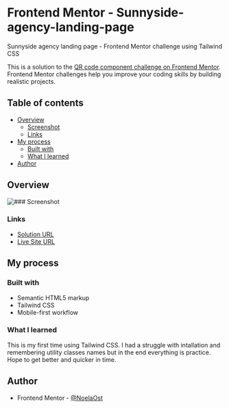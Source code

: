 # Frontend Mentor - Sunnyside-agency-landing-page
Sunnyside agency landing page - Frontend Mentor challenge using Tailwind CSS


This is a solution to the [QR code component challenge on Frontend Mentor](https://www.frontendmentor.io/challenges/sunnyside-agency-landing-page-7yVs3B6ef/hub/sunnyside-agency-landing-page-YfAibcXT22). Frontend Mentor challenges help you improve your coding skills by building realistic projects. 

## Table of contents

- [Overview](#overview)
  - [Screenshot](#screenshot)
  - [Links](#links)
- [My process](#my-process)
  - [Built with](#built-with)
  - [What I learned](#what-i-learned)
- [Author](#author)

## Overview

![### Screenshot](https://user-images.githubusercontent.com/110282131/195109155-3dd98ca2-505b-4a8a-88a5-5dcb0cb658ed.jpg)

### Links

- [Solution URL](https://github.com/NoelaOst/Sunnyside-agency-landing-page)
- [Live Site URL](https://noelaost.github.io/Sunnyside-agency-landing-page/)

## My process

### Built with

- Semantic HTML5 markup
- Tailwind CSS
- Mobile-first workflow

### What I learned

This is my first time using Tailwind CSS. I had a struggle with intallation and remembering utility classes names but in the end everything is practice. Hope to get better and quicker in time.

## Author

- Frontend Mentor - [@NoelaOst](https://www.frontendmentor.io/profile/NoelaOst)
